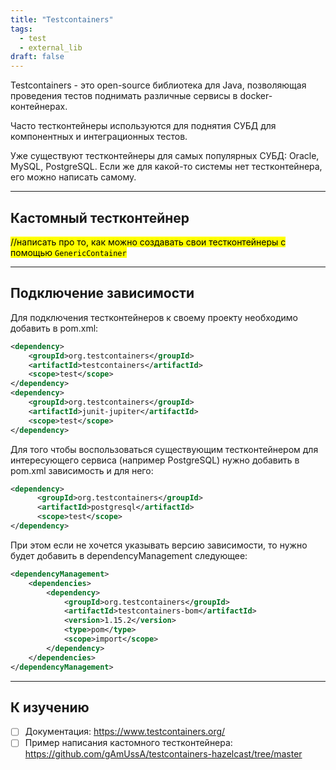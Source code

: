 ```yaml
---
title: "Testcontainers"
tags:
  - test
  - external_lib
draft: false
---
```


Testcontainers - это open-source библиотека для Java, позволяющая проведения тестов поднимать различные сервисы в docker-контейнерах.

Часто тестконтейнеры используются для поднятия СУБД для компонентных и интеграционных тестов.

Уже существуют тестконтейнеры для самых популярных СУБД: Oracle, MySQL, PostgreSQL. Если же для какой-то системы нет тестконтейнера, его можно написать самому.

---
## Кастомный тестконтейнер

<mark>//написать про то, как можно создавать свои тестконтейнеры с помощью `GenericContainer`</mark>

---
## Подключение зависимости

Для подключения тестконтейнеров к своему проекту необходимо добавить в pom.xml:
```xml
<dependency>
    <groupId>org.testcontainers</groupId>
    <artifactId>testcontainers</artifactId>
    <scope>test</scope>
</dependency>
<dependency>
    <groupId>org.testcontainers</groupId>
    <artifactId>junit-jupiter</artifactId>
    <scope>test</scope>
</dependency>
```

Для того чтобы воспользоваться существующим тестконтейнером для интересующего сервиса (например PostgreSQL) нужно добавить в pom.xml зависимость и для него:

```xml
<dependency>
      <groupId>org.testcontainers</groupId>
      <artifactId>postgresql</artifactId>
      <scope>test</scope>
</dependency>
```

При этом если не хочется указывать версию зависимости, то нужно будет добавить в dependencyManagement следующее:

```xml
<dependencyManagement>
    <dependencies>
        <dependency>
            <groupId>org.testcontainers</groupId>
            <artifactId>testcontainers-bom</artifactId>
            <version>1.15.2</version>
            <type>pom</type>
            <scope>import</scope>
        </dependency>
    </dependencies>
</dependencyManagement>
```

---
## К изучению

- [ ] Документация: https://www.testcontainers.org/
- [ ] Пример написания кастомного тестконтейнера: https://github.com/gAmUssA/testcontainers-hazelcast/tree/master